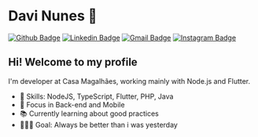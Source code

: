 # Davi Nunes :rocket:

[![Github Badge](https://img.shields.io/badge/-pdavinunes-000?style=flat-square&logo=Github&logoColor=white&link=https://github.com/pdavinunes)](https://github.com/pdavinunes)
[![Linkedin Badge](https://img.shields.io/badge/-pdavinunes-blue?style=flat-square&logo=Linkedin&logoColor=white&link=https://www.linkedin.com/in/pdavinunes/)](https://www.linkedin.com/in/pdavinunes/)
[![Gmail Badge](https://img.shields.io/badge/-gmail-c14438?style=flat-square&logo=Gmail&logoColor=white&link=mailto:p.davi.nunes@gmail.com)](mailto:p.davi.nunes@gmail.com)
[![Instagram Badge](https://img.shields.io/badge/-@pdavinl-C13584?style=flat-square&labelColor=C13584&logo=instagram&logoColor=white&link=https://www.instagram.com/pdavinl/)](https://www.instagram.com/pdavinl/)

## Hi! Welcome to my profile

I'm developer at Casa Magalhães, working mainly with Node.js and Flutter.

 - 📌 Skills: NodeJS, TypeScript, Flutter, PHP, Java 
 - 🎯 Focus in Back-end and Mobile
 - 📚 Currently learning about good practices 
 - 👨🏽‍💻 Goal: Always be better than i was yesterday 
